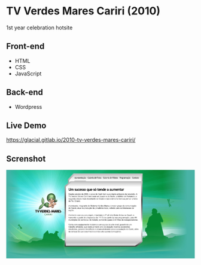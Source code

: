 # TV Verdes Mares Cariri (2010)
1st year celebration hotsite

## Front-end 

* HTML
* CSS
* JavaScript

## Back-end

* Wordpress


## Live Demo

https://glacial.gitlab.io/2010-tv-verdes-mares-cariri/


## Screnshot

![screenshot](design/01-home.png)

